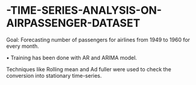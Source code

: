 # -TIME-SERIES-ANALYSIS-ON-AIRPASSENGER-DATASET


Goal: Forecasting number of passengers for airlines from 1949 to 1960 for every month.


•	Training has been done with AR and ARIMA model. 

Techniques like Rolling mean and Ad fuller were used to check the conversion into stationary time-series.
